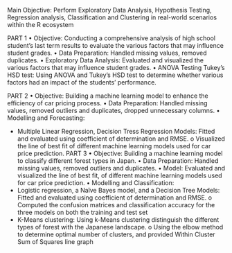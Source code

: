 Main Objective: Perform Exploratory Data Analysis, Hypothesis Testing, Regression analysis, Classification and Clustering in real-world scenarios within the R ecosystem

PART 1
•  Objective: Conducting a comprehensive analysis of high school student’s last term results to evaluate the various factors that may influence student grades.
•  Data Preparation: Handled missing values, removed duplicates.
•  Exploratory Data Analysis: Evaluated and visualized the various factors that may influence student grades.
•  ANOVA Testing Tukey’s HSD test: Using ANOVA and Tukey’s HSD test to determine whether various factors had an impact of the students’ performance.

PART 2
•  Objective: Building a machine learning model to enhance the efficiency of car pricing process.
•  Data Preparation: Handled missing values, removed outliers and duplicates, dropped unnecessary columns.
•  Modelling and Forecasting:
-	Multiple Linear Regression, Decision Tress Regression Models: Fitted and evaluated using coefficient of determination and RMSE.
o	Visualized the line of best fit of different machine learning models used for car price prediction.
PART 3
•  Objective: Building a machine learning model to classify different forest types in Japan.
•  Data Preparation: Handled missing values, removed outliers and duplicates.
•  Model: Evaluated and visualized the line of best fit, of different machine learning models used for car price prediction.
•  Modelling and Classification:
-	Logistic regression, a Naïve Bayes model, and a Decision Tree Models: Fitted and evaluated using coefficient of determination and RMSE.
o	Computed the confusion matrices and classification accuracy for the three models on both the training and test set
-	K-Means clustering: Using k-Means clustering distinguish the different types of forest with the Japanese landscape.
o	Using the elbow method to determine optimal number of clusters, and provided Within Cluster Sum of Squares line graph
